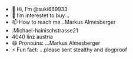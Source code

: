 - 👋 Hi, I’m @suki669933
- 👀 I’m interestet to buy ..
- 📫 How to reach me ..Markus Almesberger
- .Michael-hainischstrasse21
- 4040 linz austria
- 😄 Pronouns: ...Markus Almesberger
- ⚡ Fun fact: ...please sent stealthy and dogproof

<!---
suki669933/suki669933 is a ✨ special ✨ repository because its `README.md` (this file) appears on your GitHub profile.
You can click the Preview link to take a look at your changes.
--->
